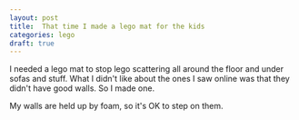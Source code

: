 ```yaml
---
layout: post
title:  That time I made a lego mat for the kids
categories: lego
draft: true
---
```

I needed a lego mat to stop lego scattering all around the floor and under sofas and stuff.  What I didn't like about the ones I saw online was that they didn't have good walls.  So I made one.

My walls are held up by foam, so it's OK to step on them.
